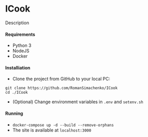 # ICook

Description

#### Requirements

- Python 3
- NodeJS
- Docker

#### Installiation

- Clone the project from GitHub to your local PC:

```
git clone https://github.com/RomanSimachenko/ICook
cd ./ICook
```

- (Optional) Change environment variables in `.env` and `setenv.sh`

#### Running

- `docker-compose up -d --build --remove-orphans`
- The site is available at `localhost:3000`
